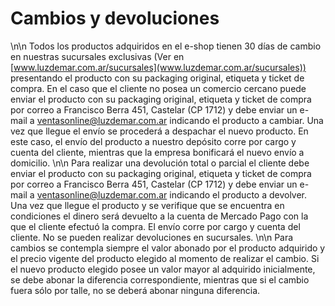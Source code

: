 # Cambios y devoluciones
\n\n
Todos los productos adquiridos en el e-shop tienen 30 días de cambio en nuestras sucursales exclusivas (Ver en [www.luzdemar.com.ar/sucursales](www.luzdemar.com.ar/sucursales)) presentando el producto con su packaging original, etiqueta y ticket de compra. En el caso que el cliente no posea un comercio cercano puede enviar el producto con su packaging original, etiqueta y ticket de compra por correo a Francisco Berra 451, Castelar (CP 1712) y debe enviar un e-mail a ventasonline@luzdemar.com.ar indicando el producto a cambiar. Una vez que llegue el envío se procederá a despachar el nuevo producto. En este caso, el envío del producto a nuestro depósito corre por cargo y cuenta del cliente, mientras que la empresa bonificará el nuevo envío a domicilio.
\n\n
Para realizar una devolución total o parcial el cliente debe enviar el producto con su packaging original, etiqueta y ticket de compra por correo a Francisco Berra 451, Castelar (CP 1712) y debe enviar un e-mail a ventasonline@luzdemar.com.ar indicando el producto a devolver. Una vez que llegue el producto y se verifique que se encuentra en condiciones el dinero será devuelto a la cuenta de Mercado Pago con la que el cliente efectuó la compra. El envío corre por cargo y cuenta del cliente. No se pueden realizar devoluciones en sucursales.
\n\n
Para cambios se contempla siempre el valor abonado por el producto adquirido y el precio vigente del producto elegido al momento de realizar el cambio. Si el nuevo producto elegido posee un valor mayor al adquirido inicialmente, se debe abonar la diferencia correspondiente, mientras que si el cambio fuera sólo por talle, no se deberá abonar ninguna diferencia.